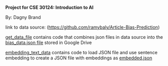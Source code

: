 **Project for CSE 30124: Introduction to AI**

By: Dagny Brand


link to data source: (https://github.com/ramybaly/Article-Bias-Prediction)

[get_data_file](get_data_file) contains code that combines json files in data source into the [bias_data.json file](https://drive.google.com/file/d/1D9GWu6IR_EBCD8lmwgILnS8xjdeO5wp-/view?usp=share_link) stored in Google Drive


[embedding_text_data](embedding_text_data_AI_News_Project.ipynb) contains code to load JSON file and use sentence embedding to create a JSON file with embeddings as [embedded.json](https://drive.google.com/file/d/1EGcDk0OZj7xFHYq6AsPIfPeXgGl3mxdr/view?usp=share_link)
